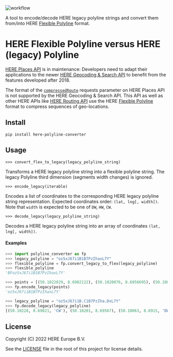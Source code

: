 ![workflow][b]

A tool to encode/decode HERE legacy polyline strings and convert them from/into HERE [Flexible Polyline][1] format.

# HERE Flexible Polyline versus HERE (legacy) Polyline

[HERE Places API][2] is in maintenance: Developers need to adapt their applications to the newer 
[HERE Geocoding & Search API][3] to benefit from the features developed after 2018. 

The format of the [`compressedRoute`][4] requests parameter on HERE Places API is not supported by the 
HERE Geocoding & Search API. This API as well as other HERE APIs like [HERE Routing API][5] use the HERE [Flexible Polyline][1] 
format to compress sequences of geo-locations. 



## Install

```shell
pip install here-polyline-converter
```

## Usage


```
>>> convert_flex_to_legacy(legacy_polyline_string)
```

Transforms a HERE legacy polyline string into a flexible polyline string. The legacy Polyline third dimension (segments width changes) is ignored.

```
>>> encode_legacy(iterable)
```

Encodes a list of coordinates to the corresponding HERE legacy polyline string representation. 
Expected coordinates order: `(lat, lng[, width])`. Note that `width` is expected to be one of `DW`, `HW`, `CW`.


```
>>> decode_legacy(legacy_polyline_string)
```

Decodes a HERE legacy polyline string into an array of coordinates `(lat, lng[, width])`.



#### Examples

```python
>>> import polyline_converter as fp
>>> legacy_polyline = "oz5xJ67i1B1B7PzIhaxL7Y"
>>> flexible_polyline = fp.convert_legacy_to_flex(legacy_polyline)
>>> flexible_polyline
'BFoz5xJ67i1B1B7PzIhaxL7Y'

>>> points = [(50.1022829, 8.6982122), (50.1020076, 8.6956695), (50.1006313, 8.6914960), (50.0987800, 8.6875156)]
>>> fp.encode_legacy(points)
'oz5xJ67i1B1B7PzIhaxL7Y'

>>> legacy_polyline = "oz5xJ67i1B.C1B7PzIha.DxL7Y"
>>> fp.decode_legacy(legacy_polyline)
[(50.10228, 8.69821, 'CW'), (50.10201, 8.69567), (50.10063, 8.6915, 'DW'), (50.09878, 8.68752)]
```

## License

Copyright (C) 2022 HERE Europe B.V.

See the [LICENSE](./LICENSE) file in the root of this project for license details.

[1]: https://github.com/heremaps/flexible-polyline
[2]: https://developer.here.com/documentation/places/dev_guide/topics/guide.html
[3]: https://developer.here.com/documentation/geocoding-search-api/dev_guide/index.html
[4]: https://developer.here.com/documentation/places/dev_guide/topics/location-contexts.html#location-contexts__here-polyline-encoding
[5]: https://developer.here.com/documentation/routing-api
[b]: https://github.com/decitre/python-flexpolyline-pbapi/actions/workflows/test.yml/badge.svg